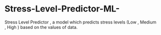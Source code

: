 # Stress-Level-Predictor-ML-
Stress Level Predictor , a model which predicts stress levels (Low , Medium , High ) based on the values of data.
